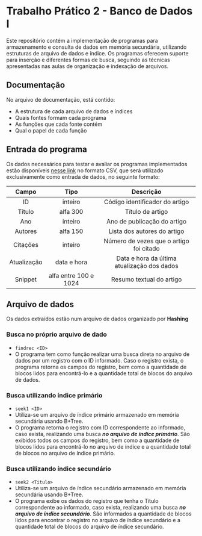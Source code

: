 # Trabalho Prático 2 - Banco de Dados I
Este repositório contém a implementação de programas para armazenamento e consulta de dados em memória secundária, utilizando estruturas de arquivo de dados e índice. Os programas oferecem suporte para inserção e diferentes formas de busca, seguindo as técnicas apresentadas nas aulas de organização e indexação de arquivos.

## Documentação
  No arquivo de documentação, está contido:
   * A estrutura de cada arquivo de dados e índices
   * Quais fontes formam cada programa
   * As funções que cada fonte contém
   * Qual o papel de cada função

## Entrada do programa
Os dados necessários para testar e avaliar os programas implementados estão disponíveis [nesse link](https://drive.google.com/file/d/1EVoP0d9Wwzj1O6eoFIkel9I3cpe43Gbv/view?usp=sharing) no formato CSV, que será utilizado exclusivamente como entrada de dados, no seguinte formato: 
    
Campo | Tipo | Descrição
| :---: | :---: | :---:
ID  | inteiro | Código identificador do artigo 
Título | alfa 300 | Título de artigo
Ano  | inteiro | Ano de publicação do artigo
Autores | alfa 150 | Lista dos autores do artigo
Citações |inteiro | Número de vezes que o artigo foi citado
Atualização  | data e hora | Data e hora da última atualização dos dados
Snippet| alfa entre 100 e 1024 | Resumo textual do artigo

## Arquivo de dados
Os dados extraídos estão num arquivo de dados organizado por **Hashing**

### Busca no próprio arquivo de dado
  * `findrec <ID>`
  * O programa tem como função realizar uma busca direta no arquivo de dados por um registro com o ID informado. Caso o registro exista, o programa retorna os campos do registro, bem como a quantidade de blocos lidos para encontrá-lo e a quantidade total de blocos do arquivo de dados.

### Busca utilizando índice primário
  * `seek1 <ID>`
  * Utiliza-se um arquivo de índice primário armazenado em memória secundária usando B+Tree.
  * O programa retorna o registro com ID correspondente ao informado, caso exista, realizando uma busca ***no arquivo de índice primário***. São exibidos todos os campos do registro, bem como a quantidade de blocos lidos para encontrá-lo no arquivo de índice e a quantidade total de blocos no arquivo de índice primário.

### Busca utilizando índice secundário
  * `seek2 <Titulo>`
  * Utiliza-se um arquivo de índice secundário armazenado em memória secundária usando B+Tree.
  * O programa exibe os dados do registro que tenha o Título correspondente ao informado, caso exista, realizando uma busca ***no arquivo de índice secundário***. São informados a quantidade de blocos lidos para encontrar o registro no arquivo de índice secundário e a quantidade total de blocos do arquivo de índice secundário.
